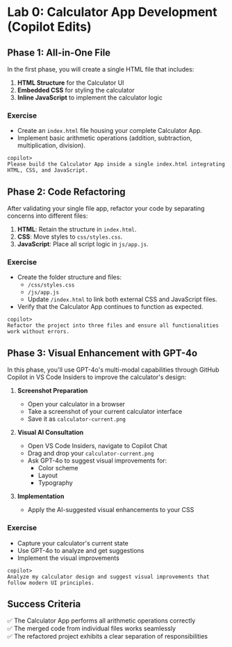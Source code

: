 # Lab 0: Calculator App Development (Copilot Edits)

## Phase 1: All-in-One File

In the first phase, you will create a single HTML file that includes:
  
1. **HTML Structure** for the Calculator UI
2. **Embedded CSS** for styling the calculator
3. **Inline JavaScript** to implement the calculator logic

### Exercise

- Create an `index.html` file housing your complete Calculator App.
- Implement basic arithmetic operations (addition, subtraction, multiplication, division).

```
copilot> 
Please build the Calculator App inside a single index.html integrating HTML, CSS, and JavaScript.
```

## Phase 2: Code Refactoring

After validating your single file app, refactor your code by separating concerns into different files:

1. **HTML**: Retain the structure in `index.html`.
2. **CSS**: Move styles to `css/styles.css`.
3. **JavaScript**: Place all script logic in `js/app.js`.

### Exercise

- Create the folder structure and files:
  - `/css/styles.css`
  - `/js/app.js`
  - Update `/index.html` to link both external CSS and JavaScript files.
- Verify that the Calculator App continues to function as expected.

```
copilot> 
Refactor the project into three files and ensure all functionalities work without errors.
```

## Phase 3: Visual Enhancement with GPT-4o

In this phase, you'll use GPT-4o's multi-modal capabilities through GitHub Copilot in VS Code Insiders to improve the calculator's design:

1. **Screenshot Preparation**
   - Open your calculator in a browser
   - Take a screenshot of your current calculator interface
   - Save it as `calculator-current.png`

2. **Visual AI Consultation**
   - Open VS Code Insiders, navigate to Copilot Chat
   - Drag and drop your `calculator-current.png`
   - Ask GPT-4o to suggest visual improvements for:
     - Color scheme
     - Layout
     - Typography

3. **Implementation**
   - Apply the AI-suggested visual enhancements to your CSS

### Exercise

- Capture your calculator's current state
- Use GPT-4o to analyze and get suggestions
- Implement the visual improvements

```
copilot> 
Analyze my calculator design and suggest visual improvements that follow modern UI principles.
```

## Success Criteria

✅ The Calculator App performs all arithmetic operations correctly  
✅ The merged code from individual files works seamlessly  
✅ The refactored project exhibits a clear separation of responsibilities